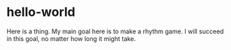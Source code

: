 # hello-world
Here is a thing.
My main goal here is to make a rhythm game. I will succeed in this goal, no matter how long it might take.

